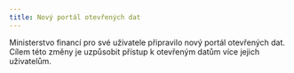 ```yaml
---
title: Nový portál otevřených dat
---
```


Ministerstvo financí pro své uživatele připravilo nový portál otevřených dat. Cílem této změny je uzpůsobit přístup k otevřeným datům více jejich uživatelům.